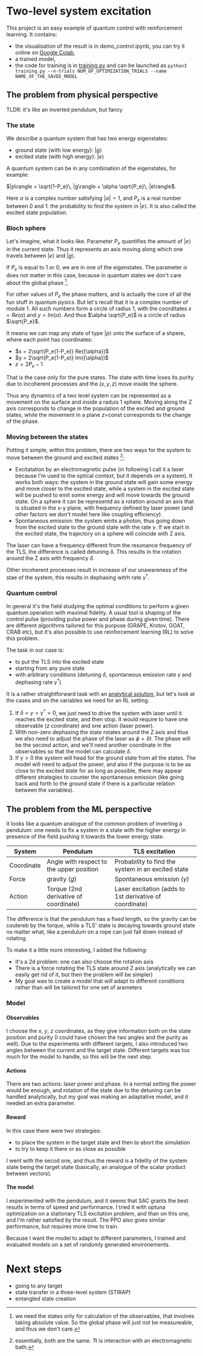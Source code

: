 # Two-level system excitation

This project is an easy example of quantum control with reinforcement learning. It contains:
+ the visualisation of the result is in demo_control.ipynb, you can try it online on [Google Colab](https://colab.research.google.com/drive/1PEYf3yy9L-YBHH-lfhnlfr82caW4kRYZ),
+ a trained model,
+ the code for training is in [training.py](https://github.com/theodotk/quantum_control/blob/main/training.py) and can be launched as `python3 training.py --n-trials NUM_OF_OPTIMIZATION_TRIALS --name NAME_OF_THE_SAVED_MODEL`

## The problem from physical perspective

TLDR: it's like an inverted pendulum, but fancy

### The state

We describe a quantum system that has two energy eigenstates:
+ ground state (with low energy): $|g\rangle$
+ excited state (with high energy): $|e\rangle$

A quantum system can be in any combination of the eigenstates, for example:

$`|p\rangle = \sqrt{1-P_e}\, |g\rangle + \alpha \sqrt{P_e}\, |e\rangle`$.

Here $\alpha$ is a complex number satisfying $|\alpha| = 1$, and $P_e$ is a real number between 0 and 1: the probability to find the system in $|e\rangle$. It is also called the excited state population.

### Bloch sphere

Let's imagine, what it looks like. Parameter $P_e$ quantifies the amount of $|e\rangle$ in the current state. Thus it represents an axis moving along which one travels between $|e\rangle$ and $|g\rangle$.

If $P_e$ is equal to 1 or 0, we are in one of the eigenstates. The parameter $\alpha$ does not matter in this case, because in quantum states we don't care about the global phase [^ phase].

For other values of $P_e$ the phase matters, and is actually the core of all the fun stuff in quantum pysics. But let's recall that it is a complex number of module 1. All such numbers form a circle of radius 1, with the coorditates $x = Re({\alpha})$ and $y = Im({\alpha})$. And thus $\alpha \sqrt{P_e}$ is a circle of radius $\sqrt{P_e}$.

It means we can map any state of type $|p\rangle$ onto the surface of a shpere, where each point has coordinates:
- $x = 2\sqrt{P_e(1-P_e)} Re({\alpha})$
- $y = 2\sqrt{P_e(1-P_e)} Im({\alpha})$
- $z = 2P_e - 1$

That is the case only for the pure states. The state with time loses its purity due to incoherent processes and the $(x,y,z)$ move inside the sphere.

Thus any dynamics of a two level system can be represented as a movement on the surface and inside a raduis 1 sphere. Moving along the Z axis corresponds to change in the population of the excited and ground states, while the movement in a plane $z=$const corresponds to the change of the phase.

### Moving between the states

Putting it simple, within this problem, there are two ways for the system to move between the ground and excited states [^ 1]:
- Excitatation by an electromagnetic pulse (in following I call it a laser because I'm used to the optical context, but it depends on a system). It works both ways: the system in the ground state will gain some energy and move closer to the excited state, while a system in the excited state will be pushed to emit some energy and will move towards the ground state. On a sphere it can be representd as a rotation around an axis that is situated in the x-y plane, with frequency defined by laser power (and other factors we don't model here like coupling efficiency). 
- Spontaneous emission: the system emits a photon, thus going down from the excited state to the ground state with the rate $\gamma$. If we start in the excited state, the trajectory on a sphere will coincide with Z axis.

The laser can have a frequency different from the resonance frequency of the TLS, the difference is called detuning $\delta$. This results in the rotation around the Z axis with frequency $\delta$.

Other incoherent processes result in increase of our unawareness of the stae of the system, this results in dephasing witrh rate $\gamma^*$.

### Quantum control

In general it's the field studying the optimal conditions to perform a given quantum operation with maximal fidelity. A usual tool is shaping of the control pulse (providing pulse power and phase during given time). There are different algorithms tailored for this purpose (GRAPE, Krotov, GOAT, CRAB etc), but it's also possible to use reinforcement learning (RL) to solve this problem.

The task in our case is:
- to put the TLS into the excited state
- starting from any pure state
- with arbitrary conditions (detuning $\delta$, spontaneous emission rate $\gamma$ and dephasing rate $\gamma^*$)

It is a rather straightforward task with an [analytical solution](https://en.wikipedia.org/wiki/Rabi_problem#Two-level_atom), but let's look at the cases and on the variables we need for an RL setting.

1. If $\delta = \gamma = \gamma^* = 0$, we just need to drive the system with laser until it reaches the excited state, and then stop. It would require to have one observable ($z$ coordinate) and one action (laser power).
1. With non-zero dephasing the state rotates around the Z axis and thus we also need to adjust the phase of the laser as $\phi = \delta t$. The phase will be the second action, and we'll need another coordinate in the observables so that the model can calculate $\delta$.
1. If $\gamma > 0$ the system will head for the ground state from all the states. The model will need to adjust the power, and also if the purpose is to be as close to the excited state for as long as possible, there may appear different strategies to counter the spontaneous emission (like going back and forth to the ground state if there is a particular relation between the variables).


[^ phase]: we need the states only for calculation of the observables, that involves taking absolute value. So the global phase will just not be measureable, and thus we don't care.
[^ 1]: essentially, both are the same. Tt is interaction with an electromagnetic bath.


##  The problem from the ML perspective

It looks like a quantum analogue of the common problem of inverting a pendulum: one needs to fix a system in a state with the higher energy in presence of the field pushing it towards the lower energy state.

|System|Pendulum|TLS excitation|
|-|-|-|
|Coordinate|Angle with respect to the upper position|Probability to find the system in an excited state|
|Force|gravity ($g$)|Spontaneous emission ($\gamma$)|
|Action|Torque (2nd derivative of coordinate)|Laser excitation (adds to 1st derivative of coordinate)|

The difference is that the pendulum has a fixed length, so the gravity can be coutereb by the torque, while a TLS' state is decaying towards ground state no matter what, like a pendulum on a rope can just fall down instead of rotating.

To make it a little more interesting, I added the following:
- It's a 2d problem: one can also choose the rotation axis
- There is a force rotating the TLS state around Z axis (analytically we can easily get rid of it, but then the problem will be simpler)
- My goal was to create a model that will adapt to different conditions rather than will be tailored for one set of arameters

### Model

#### Observables

I choose the $x$, $y$, $z$ coordinates, as they give information both on the state position and purity (I could have chosen the two angles and the purity as well). Due to the experiments with different targets, I also introduced two angles between the current and the target state. Different targets was too much for the model to handle, so this will be the next step.

#### Actions

There are two actions: laser power and phase. In a normal setting the power would be enough, and rotation of the state due to the detuning can be handled analytically, but my goal was making an adaptative model, and it needed an extra parameter.

#### Reward

In this case there were two strategies:
- to place the system in the target state and then to abort the simulation
- to try to keep it there or as close as possible

I went with the secod one, and thus the reward is a fidelity of the system state being the target state (basically, an analogue of the scalar product between vectors).

#### The model

I experimented with the pendulum, and it seems that SAC grants the best results in terms of speed and performance. I tried it with optuna optimization on a stationary TLS excitation problem, and than on this one, and I'm rather satisfied by the result. The PPO also gives similar performance, but requires more time to train.

Because I want the model to adapt to different parameters, I trained and evaluated models on a set of randomly generated environements.

# Next steps

- going to any target
- state transfer in a three-level system (STIRAP)
- entangled state creation
